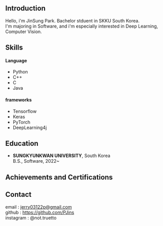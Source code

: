 ## Introduction
Hello, i'm JinSung Park. Bachelor stduent in SKKU South Korea.   
I'm majoring in Software, and i'm especially interested in Deep Learning, Computer Vision.

## Skills
#### Language
- Python
- C++
- C
- Java

#### frameworks
- Tensorflow
- Keras
- PyTorch
- DeepLearning4j

## Education
- **SUNGKYUNKWAN UNIVERSITY**, South Korea   
B.S., Software, 2022~

## Achievements and Certifications


## Contact
email : <jerry03122p@gmail.com>   
github : <https://github.com/PJins>   
instagram : @not.truetto   
